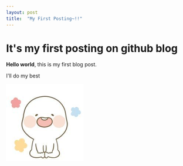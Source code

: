 ```yaml
---
layout: post
title:  "My First Posting~!!"
---
```


# It's my first posting on github blog

**Hello world**, this is my first blog post.

I'll do my best



![ompang-miso](../images/2024-07-16-first-posting/ompang-miso.png)
